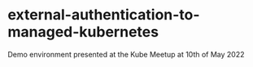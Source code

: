 # external-authentication-to-managed-kubernetes
Demo environment presented at the Kube Meetup at 10th of May 2022
